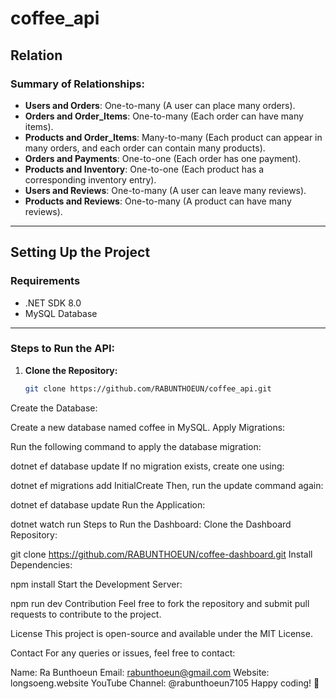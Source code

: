 # coffee_api

## Relation

### Summary of Relationships:
- **Users and Orders**: One-to-many (A user can place many orders).
- **Orders and Order_Items**: One-to-many (Each order can have many items).
- **Products and Order_Items**: Many-to-many (Each product can appear in many orders, and each order can contain many products).
- **Orders and Payments**: One-to-one (Each order has one payment).
- **Products and Inventory**: One-to-one (Each product has a corresponding inventory entry).
- **Users and Reviews**: One-to-many (A user can leave many reviews).
- **Products and Reviews**: One-to-many (A product can have many reviews).

---

## Setting Up the Project

### Requirements
- .NET SDK 8.0
- MySQL Database

---

### Steps to Run the API:

1. **Clone the Repository:**
   ```bash
   git clone https://github.com/RABUNTHOEUN/coffee_api.git
Create the Database:

Create a new database named coffee in MySQL.
Apply Migrations:

Run the following command to apply the database migration:

dotnet ef database update
If no migration exists, create one using:

dotnet ef migrations add InitialCreate
Then, run the update command again:

dotnet ef database update
Run the Application:


dotnet watch run
Steps to Run the Dashboard:
Clone the Dashboard Repository:


git clone https://github.com/RABUNTHOEUN/coffee-dashboard.git
Install Dependencies:


npm install
Start the Development Server:


npm run dev
Contribution
Feel free to fork the repository and submit pull requests to contribute to the project.

License
This project is open-source and available under the MIT License.

Contact
For any queries or issues, feel free to contact:

Name: Ra Bunthoeun
Email: rabunthoeun@gmail.com
Website: longsoeng.website
YouTube Channel: @rabunthoeun7105
Happy coding! 🚀